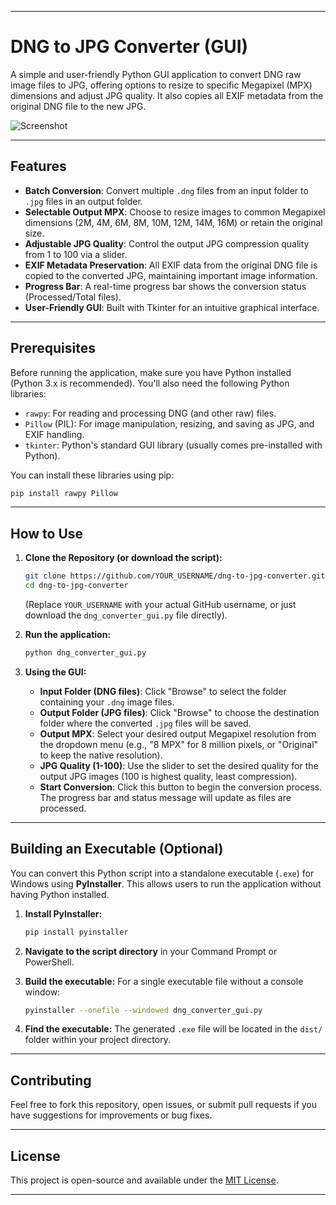 -----

# DNG to JPG Converter (GUI)

A simple and user-friendly Python GUI application to convert DNG raw image files to JPG, offering options to resize to specific Megapixel (MPX) dimensions and adjust JPG quality. It also copies all EXIF metadata from the original DNG file to the new JPG.


![Screenshot](https://raw.githubusercontent.com/ITCSsDeveloper/DNG-to-JPG-Converter-PythonGUI/refs/heads/main/screenshot.png)

-----

## Features

  * **Batch Conversion**: Convert multiple `.dng` files from an input folder to `.jpg` files in an output folder.
  * **Selectable Output MPX**: Choose to resize images to common Megapixel dimensions (2M, 4M, 6M, 8M, 10M, 12M, 14M, 16M) or retain the original size.
  * **Adjustable JPG Quality**: Control the output JPG compression quality from 1 to 100 via a slider.
  * **EXIF Metadata Preservation**: All EXIF data from the original DNG file is copied to the converted JPG, maintaining important image information.
  * **Progress Bar**: A real-time progress bar shows the conversion status (Processed/Total files).
  * **User-Friendly GUI**: Built with Tkinter for an intuitive graphical interface.

-----

## Prerequisites

Before running the application, make sure you have Python installed (Python 3.x is recommended). You'll also need the following Python libraries:

  * `rawpy`: For reading and processing DNG (and other raw) files.
  * `Pillow` (PIL): For image manipulation, resizing, and saving as JPG, and EXIF handling.
  * `tkinter`: Python's standard GUI library (usually comes pre-installed with Python).

You can install these libraries using pip:

```bash
pip install rawpy Pillow
```

-----

## How to Use

1.  **Clone the Repository (or download the script):**

    ```bash
    git clone https://github.com/YOUR_USERNAME/dng-to-jpg-converter.git
    cd dng-to-jpg-converter
    ```

    (Replace `YOUR_USERNAME` with your actual GitHub username, or just download the `dng_converter_gui.py` file directly).

2.  **Run the application:**

    ```bash
    python dng_converter_gui.py
    ```

3.  **Using the GUI:**

      * **Input Folder (DNG files)**: Click "Browse" to select the folder containing your `.dng` image files.
      * **Output Folder (JPG files)**: Click "Browse" to choose the destination folder where the converted `.jpg` files will be saved.
      * **Output MPX**: Select your desired output Megapixel resolution from the dropdown menu (e.g., "8 MPX" for 8 million pixels, or "Original" to keep the native resolution).
      * **JPG Quality (1-100)**: Use the slider to set the desired quality for the output JPG images (100 is highest quality, least compression).
      * **Start Conversion**: Click this button to begin the conversion process. The progress bar and status message will update as files are processed.

-----

## Building an Executable (Optional)

You can convert this Python script into a standalone executable (`.exe`) for Windows using **PyInstaller**. This allows users to run the application without having Python installed.

1.  **Install PyInstaller:**

    ```bash
    pip install pyinstaller
    ```

2.  **Navigate to the script directory** in your Command Prompt or PowerShell.

3.  **Build the executable:**
    For a single executable file without a console window:

    ```bash
    pyinstaller --onefile --windowed dng_converter_gui.py
    ```

4.  **Find the executable:**
    The generated `.exe` file will be located in the `dist/` folder within your project directory.

-----

## Contributing

Feel free to fork this repository, open issues, or submit pull requests if you have suggestions for improvements or bug fixes.

-----

## License

This project is open-source and available under the [MIT License](https://www.google.com/search?q=LICENSE).

-----
